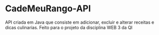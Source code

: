 # CadeMeuRango-API
API criada em Java que consiste em adicionar, excluir e alterar receitas e dicas culinarias. Feito para o projeto da disciplina WEB 3 da QI
